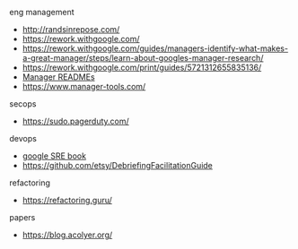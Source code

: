 eng management
- http://randsinrepose.com/
- https://rework.withgoogle.com/
- https://rework.withgoogle.com/guides/managers-identify-what-makes-a-great-manager/steps/learn-about-googles-manager-research/
- https://rework.withgoogle.com/print/guides/5721312655835136/
- [Manager READMEs](https://hackernoon.com/12-manager-readmes-from-silicon-valleys-top-tech-companies-26588a660afe)
- https://www.manager-tools.com/

secops
- https://sudo.pagerduty.com/

devops
- [google SRE book](https://landing.google.com/sre/book/index.html)
- https://github.com/etsy/DebriefingFacilitationGuide

refactoring
- https://refactoring.guru/

papers
- https://blog.acolyer.org/
